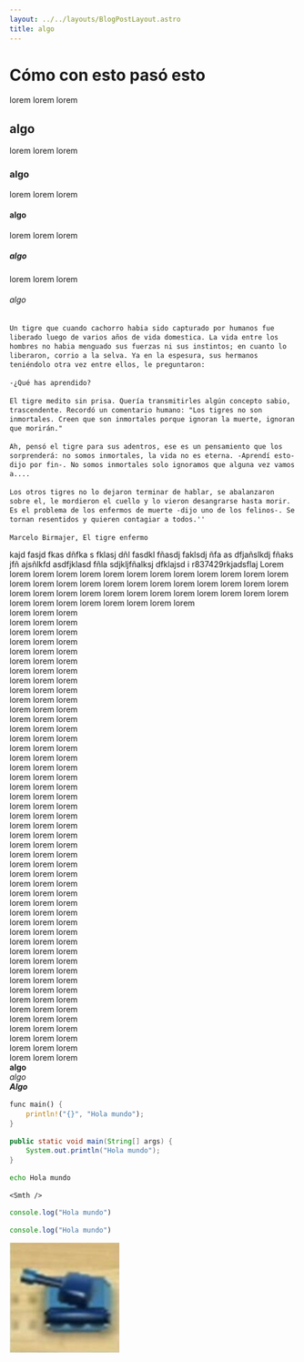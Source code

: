 ```yaml
---
layout: ../../layouts/BlogPostLayout.astro
title: algo
---
```

# Cómo con esto pasó esto
lorem lorem lorem  
## algo
lorem lorem lorem  
### algo
lorem lorem lorem  
#### algo
lorem lorem lorem  
##### algo
lorem lorem lorem  
###### algo
```text
Un tigre que cuando cachorro habia sido capturado por humanos fue liberado luego de varios años de vida domestica. La vida entre los hombres no habia menguado sus fuerzas ni sus instintos; en cuanto lo liberaron, corrio a la selva. Ya en la espesura, sus hermanos teniéndolo otra vez entre ellos, le preguntaron:  

-¿Qué has aprendido?  

El tigre medito sin prisa. Quería transmitirles algún concepto sabio, trascendente. Recordó un comentario humano: "Los tigres no son inmortales. Creen que son inmortales porque ignoran la muerte, ignoran que morirán."  

Ah, pensó el tigre para sus adentros, ese es un pensamiento que los sorprenderá: no somos inmortales, la vida no es eterna. -Aprendí esto- dijo por fin-. No somos inmortales solo ignoramos que alguna vez vamos a....  

Los otros tigres no lo dejaron terminar de hablar, se abalanzaron sobre el, le mordieron el cuello y lo vieron desangrarse hasta morir. Es el problema de los enfermos de muerte -dijo uno de los felinos-. Se tornan resentidos y quieren contagiar a todos.''  

Marcelo Birmajer, El tigre enfermo  
```
kajd fasjd fkas dñfka s fklasj dñl fasdkl fñasdj faklsdj ñfa
as dfjañslkdj fñaks jfñ ajsñlkfd
asdfjklasd fñla sdjkljfñalksj dfklajsd  i r837429rkjadsflaj 
Lorem lorem lorem
lorem lorem lorem
lorem lorem lorem
lorem lorem lorem
lorem lorem lorem
lorem lorem lorem
lorem lorem lorem
lorem lorem lorem
lorem lorem lorem
lorem lorem lorem
lorem lorem lorem
lorem lorem lorem
lorem lorem lorem
lorem lorem lorem
lorem lorem lorem  
lorem lorem lorem  
lorem lorem lorem  
lorem lorem lorem  
lorem lorem lorem  
lorem lorem lorem  
lorem lorem lorem  
lorem lorem lorem  
lorem lorem lorem  
lorem lorem lorem  
lorem lorem lorem  
lorem lorem lorem  
lorem lorem lorem  
lorem lorem lorem  
lorem lorem lorem  
lorem lorem lorem  
lorem lorem lorem  
lorem lorem lorem  
lorem lorem lorem  
lorem lorem lorem  
lorem lorem lorem  
lorem lorem lorem  
lorem lorem lorem  
lorem lorem lorem  
lorem lorem lorem  
lorem lorem lorem  
lorem lorem lorem  
lorem lorem lorem  
lorem lorem lorem  
lorem lorem lorem  
lorem lorem lorem  
lorem lorem lorem  
lorem lorem lorem  
lorem lorem lorem  
lorem lorem lorem  
lorem lorem lorem  
lorem lorem lorem  
lorem lorem lorem  
lorem lorem lorem  
lorem lorem lorem  
lorem lorem lorem  
lorem lorem lorem  
lorem lorem lorem  
lorem lorem lorem  
lorem lorem lorem  
lorem lorem lorem  
lorem lorem lorem  
lorem lorem lorem  
**algo**  
_algo_   
**_Algo_**  

```rust
func main() {
    println!("{}", "Hola mundo");
}
```  
  
```java
public static void main(String[] args) {
    System.out.println("Hola mundo");
}
```  
  
```bash
echo Hola mundo
```

```astro
<Smth />
```

```js
console.log("Hola mundo")
```

```ts
console.log("Hola mundo")
```



![Imagen](../../../public/tank.jpg)